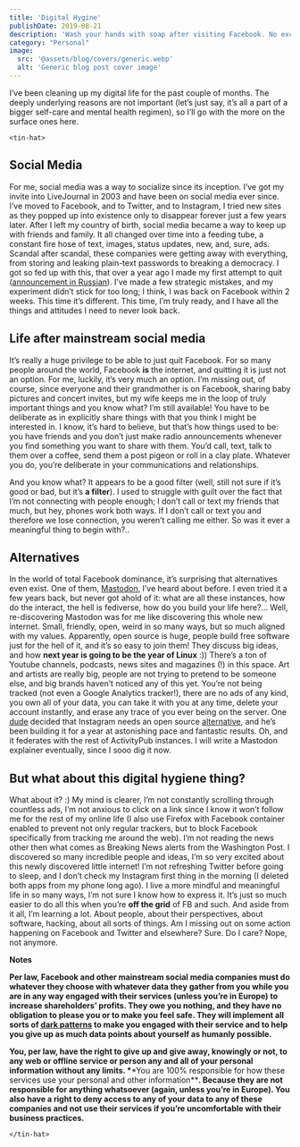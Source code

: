 ```yaml
---
title: 'Digital Hygine'
publishDate: 2019-08-21
description: 'Wash your hands with soap after visiting Facebook. No exceptions!'
category: "Personal"
image:
  src: '@assets/blog/covers/generic.webp'
  alt: 'Generic blog post cover image'
---
```


I’ve been cleaning up my digital life for the past couple of months. The deeply underlying reasons are not important (let’s just say, it’s all a part of a bigger self-care and mental health regimen), so I’ll go with the more on the surface ones here.

`<tin-hat>`

## **Social Media**

For me, social media was a way to socialize since its inception. I’ve got my invite into LiveJournal in 2003 and have been on social media ever since. I’ve moved to Facebook, and to Twitter, and to Instagram, I tried new sites as they popped up into existence only to disappear forever just a few years later. After I left my country of birth, social media became a way to keep up with friends and family. It all changed over time into a feeding tube, a constant fire hose of text, images, status updates, new, and, sure, ads. Scandal after scandal, these companies were getting away with everything, from storing and leaking plain-text passwords to breaking a democracy. I got so fed up with this, that over a year ago I made my first attempt to quit ([announcement in Russian](/blog/rosnovsky-park-second-coming/)). I’ve made a few strategic mistakes, and my experiment didn’t stick for too long; I think, I was back on Facebook within 2 weeks. This time it’s different. This time, I’m truly ready, and I have all the things and attitudes I need to never look back.

## **Life after mainstream social media**

It’s really a huge privilege to be able to just quit Facebook. For so many people around the world, Facebook **is** the internet, and quitting it is just not an option. For me, luckily, it’s very much an option. I’m missing out, of course, since everyone and their grandmother is on Facebook, sharing baby pictures and concert invites, but my wife keeps me in the loop of truly important things and you know what? I’m still available! You have to be deliberate as in explicitly share things with that you think I might be interested in. I know, it’s hard to believe, but that’s how things used to be: you have friends and you don’t just make radio announcements whenever you find something you want to share with them. You’d call, text, talk to them over a coffee, send them a post pigeon or roll in a clay plate. Whatever you do, you’re deliberate in your communications and relationships.

And you know what? It appears to be a good filter (well, still not sure if it’s good or bad, but it’s **a filter**). I used to struggle with guilt over the fact that I’m not connecting with people enough; I don’t call or text my friends that much, but hey, phones work both ways. If I don’t call or text you and therefore we lose connection, you weren’t calling me either. So was it ever a meaningful thing to begin with?..

## **Alternatives**

In the world of total Facebook dominance, it’s surprising that alternatives even exist. One of them, [Mastodon](https://www.joinmastodon.org/), I’ve heard about before. I even tried it a few years back, but never got ahold of it: what are all these instances, how do the interact, the hell is fediverse, how do you build your life here?… Well, re-discovering Mastodon was for me like discovering this whole new internet. Small, friendly, open, weird in so many ways, but so much aligned with my values. Apparently, open source is huge, people build free software just for the hell of it, and it’s so easy to join them! They discuss big ideas, and how **next year is going to be the year of Linux** :)) There’s a ton of Youtube channels, podcasts, news sites and magazines (!) in this space. Art and artists are really big, people are not trying to pretend to be someone else, and big brands haven’t noticed any of this yet. You’re not being tracked (not even a Google Analytics tracker!), there are no ads of any kind, you own all of your data, you can take it with you at any time, delete your account instantly, and erase any trace of you ever being on the server. One [dude](https://mastodon.social/@dansup) decided that Instagram needs an open source [alternative](https://pixelfed.org/), and he’s been building it for a year at astonishing pace and fantastic results. Oh, and it federates with the rest of ActivityPub instances. I will write a Mastodon explainer eventually, since I sooo dig it now.

## **But what about this digital hygiene thing?**

What about it? :) My mind is clearer, I’m not constantly scrolling through countless ads, I’m not anxious to click on a link since I know it won’t follow me for the rest of my online life (I also use Firefox with Facebook container enabled to prevent not only regular trackers, but to block Facebook specifically from tracking me around the web). I’m not reading the news other then what comes as Breaking News alerts from the Washington Post. I discovered so many incredible people and ideas, I’m so very excited about this newly discovered little internet! I’m not refreshing Twitter before going to sleep, and I don’t check my Instagram first thing in the morning (I deleted both apps from my phone long ago). I live a more mindful and meaningful life in so many ways, I’m not sure I know how to express it. It’s just so much easier to do all this when you’re **off the grid** of FB and such. And aside from it all, I’m learning a lot. About people, about their perspectives, about software, hacking, about all sorts of things. Am I missing out on some action happening on Facebook and Twitter and elsewhere? Sure. Do I care? Nope, not anymore.

**Notes**

**Per law, Facebook and other mainstream social media companies must do whatever they choose with whatever data they gather from you while you are in any way engaged with their services (unless you’re in Europe) to increase shareholders’ profits. They owe you nothing, and they have no obligation to please you or to make you feel safe. They will implement all sorts of [dark patterns](https://www.darkpatterns.org/) to make you engaged with their service and to help you give up as much data points about yourself as humanly possible.**

**You, per law, have the right to give up and give away, knowingly or not, to any web or offline service or person any and all of your personal information without any limits. \***\*You are 100% responsible for how these services use your personal and other information\*\***. Because they are not responsible for anything whatsoever (again, unless you’re in Europe). You also have a right to deny access to any of your data to any of these companies and not use their services if you’re uncomfortable with their business practices.**

`</tin-hat>`
